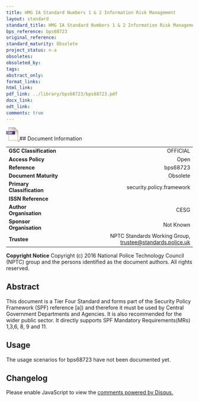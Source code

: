 ```yaml
---
title: HMG IA Standard Numbers 1 & 2 Information Risk Management
layout: standard
standard_title: HMG IA Standard Numbers 1 & 2 Information Risk Management
bps_reference: bps68723
original_reference: 
standard_maturity: Obsolete
project_status: n-a
obsoletes: 
obsoleted_by: 
tags: 
abstract_only:
format_links:
html_link: 
pdf_link: ../library/bps68723/bps68723.pdf
docx_link: 
odt_link: 
comments: true
---
```



<a target="_blank" href="../library/bps68723/bps68723.pdf">
    <img src="../images/pdf@0.5x.png" alt="pdf link" title="pdf link" style="max-height:35px;">
</a>
## Document Information

|||
| :------- | ------: |
| **GSC Classification**     | OFFICIAL |
| **Access Policy**          | Open |
| **Reference**              | bps68723  |
| **Document Maturity**      | Obsolete |
| **Primary Classification** | security.policy.framework |
| **ISSN Reference**         |  |
| **Author Organisation**    |CESG|
| **Sponsor Organisation**   |Not Known|
| **Trustee**                | NPTC Standards Working Group, <a href="mailto:trustee@standards.police.uk?subject=bps68723 HMG IA Standard Numbers 1 & 2 Information Risk Management">trustee@standards.police.uk |

**Copyright Notice**
Copyright (c) 2016 National Police Technology Council (NPTC) group and the persons identified as the document authors. All rights reserved.

## Abstract
This document is a Tier Four Standard and forms part of the Security Policy Framework (SPF) reference [a]) and therefore it must be used by Central Government  Departments  and  Agencies. 
    It is also recommended for the wider public sector. It directly supports SPF Mandatory Requirements(MRs) 1,3,6, 8, 9 and 11.
        
## Usage
The usage scenarios for bps68723 have not been documented yet.

## Changelog

<div id="disqus_thread"></div>
<script>

/**
*  RECOMMENDED CONFIGURATION VARIABLES: EDIT AND UNCOMMENT THE SECTION BELOW TO INSERT DYNAMIC VALUES FROM YOUR PLATFORM OR CMS.
*  LEARN WHY DEFINING THESE VARIABLES IS IMPORTANT: https://disqus.com/admin/universalcode/#configuration-variables*/
/*
var disqus_config = function () {
this.page.url = PAGE_URL;  // Replace PAGE_URL with your page's canonical URL variable
this.page.identifier = PAGE_IDENTIFIER; // Replace PAGE_IDENTIFIER with your page's unique identifier variable
};
*/
(function() { // DON'T EDIT BELOW THIS LINE
var d = document, s = d.createElement('script');
s.src = 'https://nptcstandards.disqus.com/embed.js';
s.setAttribute('data-timestamp', +new Date());
(d.head || d.body).appendChild(s);
})();
</script>
<noscript>Please enable JavaScript to view the <a href="https://disqus.com/?ref_noscript">comments powered by Disqus.</a></noscript>

